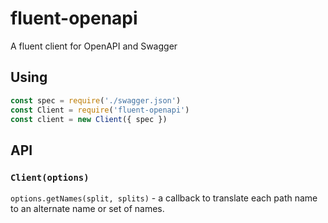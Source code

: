 # fluent-openapi

A fluent client for OpenAPI and Swagger

## Using

```js
const spec = require('./swagger.json')
const Client = require('fluent-openapi')
const client = new Client({ spec })
```

## API

### `Client(options)`

`options.getNames(split, splits)` - a callback to translate each path
name to an alternate name or set of names.
